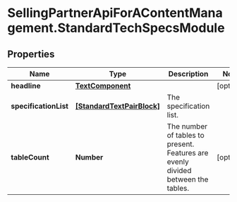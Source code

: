 # SellingPartnerApiForAContentManagement.StandardTechSpecsModule

## Properties
Name | Type | Description | Notes
------------ | ------------- | ------------- | -------------
**headline** | [**TextComponent**](TextComponent.md) |  | [optional] 
**specificationList** | [**[StandardTextPairBlock]**](StandardTextPairBlock.md) | The specification list. | 
**tableCount** | **Number** | The number of tables to present. Features are evenly divided between the tables. | [optional] 


